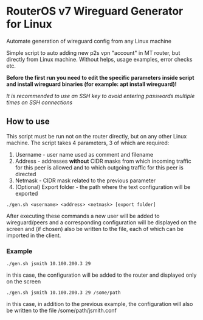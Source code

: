 # RouterOS v7 Wireguard Generator for Linux
Automate generation of wireguard config from any Linux machine

Simple script to auto adding new p2s vpn "account" in MT router, but directly from Linux machine. Without helps, usage examples, error checks etc.

**Before the first run you need to edit the specific parameters inside script and install wireguard binaries (for example: apt install wireguard)!**

_It is recommended to use an SSH key to avoid entering passwords multiple times on SSH connections_

## How to use
This script must be run not on the router directly, but on any other Linux machine.
The script takes 4 parameters, 3 of which are required:
1. Username - user name used as comment and filename
2. Address - addresses **without** CIDR masks from which incoming traffic for this peer is allowed and to which outgoing traffic for this peer is directed
3. Netmask - CIDR mask related to the previous parameter
4. (Optional) Export folder - the path where the text configuration will be exported

````
./gen.sh <username> <address> <netmask> [export folder]
````
After executing these commands a new user will be added to wireguard/peers and a corresponding configuration will be displayed on the screen and (if chosen) also be written to the file, each of which can be imported in the client.

### Example
````
./gen.sh jsmith 10.100.200.3 29
````
in this case, the configuration will be added to the router and displayed only on the screen
````
./gen.sh jsmith 10.100.200.3 29 /some/path
````
in this case, in addition to the previous example, the configuration will also be written to the file /some/path/jsmith.conf
